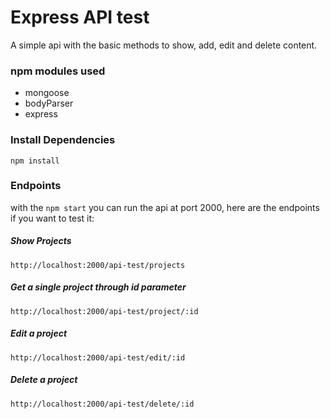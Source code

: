 # Express API test

A simple api with the basic methods to show, add, edit and delete content.

### npm modules used

- mongoose
- bodyParser
- express

### Install Dependencies

```
npm install 
```
### Endpoints

with the `npm start` you can run the api at port 2000, here are the endpoints if you want to test it:

##### Show Projects

```
http://localhost:2000/api-test/projects
```

##### Get a single project through id parameter

```
http://localhost:2000/api-test/project/:id
```

##### Edit a project
```
http://localhost:2000/api-test/edit/:id
```

##### Delete a project
```
http://localhost:2000/api-test/delete/:id
```